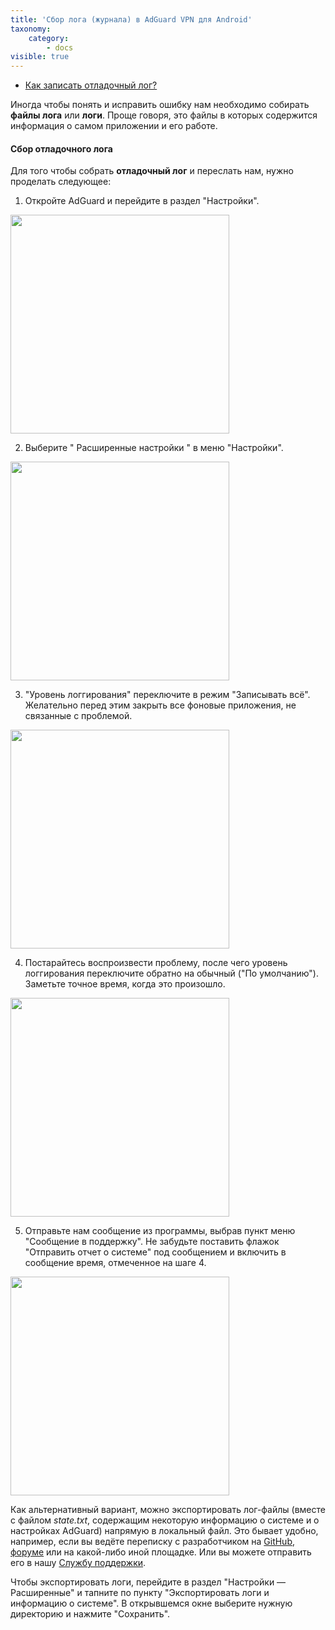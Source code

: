 ```yaml
---
title: 'Сбор лога (журнала) в AdGuard VPN для Android'
taxonomy:
    category:
        - docs
visible: true
---
```


* [Как записать отладочный лог?](#debug)

Иногда чтобы понять и исправить ошибку нам необходимо собирать **файлы лога** или **логи**. Проще говоря, это файлы в которых содержится информация о самом приложении и его работе. 

<a id="debug"></a>

#### Сбор отладочного лога

Для того чтобы собрать **отладочный лог** и переслать нам, нужно проделать следующее:

1. Откройте AdGuard и перейдите в раздел "Настройки".

<img src="https://cdn.adguard.com/public/Adguard/kb/VPN/android_debug_settings_ru.png" width="350" />

2. Выберите " Расширенные настройки " в меню "Настройки".

<img src="https://cdn.adguard.com/public/Adguard/kb/VPN/android_debug_advanced_ru.png" width="350" />

3. "Уровень логгирования" переключите в режим "Записывать всё". Желательно перед этим закрыть все фоновые приложения, не связанные с проблемой.

<img src="https://cdn.adguard.com/public/Adguard/kb/VPN/android_debug_trace_ru.png" width="350" />

4. Постарайтесь воспроизвести проблему, после чего уровень логгирования переключите обратно на обычный ("По умолчанию"). Заметьте точное время, когда это произошло.

<img src="https://cdn.adguard.com/public/Adguard/kb/VPN/android_debug_info_ru.png" width="350" />

5. Отправьте нам сообщение из программы, выбрав пункт меню "Сообщение в поддержку". Не забудьте поставить флажок "Отправить отчет о системе" под сообщением и включить в сообщение время, отмеченное на шаге 4.

<img src="https://cdn.adguard.com/public/Adguard/kb/VPN/android_debug_send_report_ru.png" width="350" />

Как альтернативный вариант, можно экспортировать лог-файлы (вместе с файлом *state.txt*, содержащим некоторую информацию о системе и о настройках AdGuard) напрямую в локальный файл. Это бывает удобно, например, если вы ведёте переписку с разработчиком на [GitHub](https://github.com/Adguardteam/), [форуме](https://forum.adguard.com/) или на какой-либо иной площадке. Или вы можете отправить его в нашу [Службу поддержки](mailto:support@adguard.com).

Чтобы экспортировать логи, перейдите в раздел "Настройки — Расширенные" и тапните по пункту "Экспортировать логи и информацию о системе". В открывшемся окне выберите нужную директорию и нажмите "Сохранить".